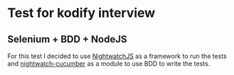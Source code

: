 # Test for kodify interview
## Selenium + BDD + NodeJS

For this test I decided to use [NightwatchJS](http://nightwatchjs.org/) as a framework to run the tests and [nightwatch-cucumber](https://github.com/mucsi96/nightwatch-cucumber) as a module to use BDD to write the tests.